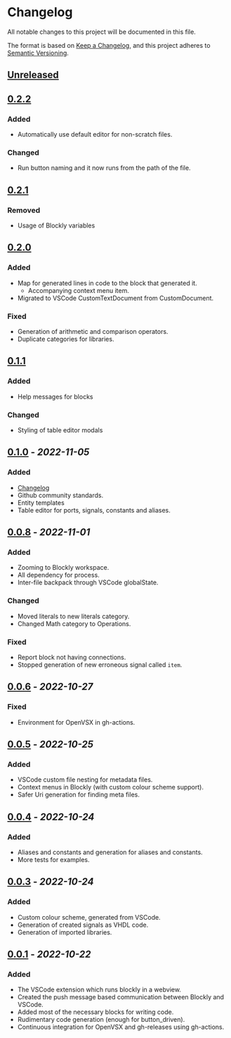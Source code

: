 # Changelog

All notable changes to this project will be documented in this file.

The format is based on [Keep a Changelog](https://keepachangelog.com/en/1.0.0/),
and this project adheres to [Semantic Versioning](https://semver.org/spec/v2.0.0.html).

## [Unreleased]

## [0.2.2]

### Added

- Automatically use default editor for non-scratch files.

### Changed

- Run button naming and it now runs from the path of the file.

## [0.2.1]

### Removed

- Usage of Blockly variables

## [0.2.0]

### Added

- Map for generated lines in code to the block that generated it.
  - Accompanying context menu item.
- Migrated to VSCode CustomTextDocument from CustomDocument.

### Fixed

- Generation of arithmetic and comparison operators.
- Duplicate categories for libraries.

## [0.1.1]

### Added

- Help messages for blocks

### Changed

- Styling of table editor modals

## [0.1.0] - *2022-11-05*

### Added

- [Changelog](https://github.com/house-of-abbey/scratch_vhdl/blob/main/scratch-vhdl-vscode/CHANGELOG.md)
- Github community standards.
- Entity templates
- Table editor for ports, signals, constants and aliases.

## [0.0.8] - *2022-11-01*

### Added

- Zooming to Blockly workspace.
- All dependency for process.
- Inter-file backpack through VSCode globalState.

### Changed

- Moved literals to new literals category.
- Changed Math category to Operations.

### Fixed

- Report block not having connections.
- Stopped generation of new erroneous signal called `item`.

## [0.0.6] - *2022-10-27*

### Fixed

- Environment for OpenVSX in gh-actions.

## [0.0.5] - *2022-10-25*

### Added

- VSCode custom file nesting for metadata files.
- Context menus in Blockly (with custom colour scheme support).
- Safer Uri generation for finding meta files.

## [0.0.4] - *2022-10-24*

### Added

- Aliases and constants and generation for aliases and constants.
- More tests for examples.

## [0.0.3] - *2022-10-24*

### Added

- Custom colour scheme, generated from VSCode.
- Generation of created signals as VHDL code.
- Generation of imported libraries.

## [0.0.1] - *2022-10-22*

### Added

- The VSCode extension which runs blockly in a webview.
- Created the push message based communication between Blockly and VSCode.
- Added most of the necessary blocks for writing code.
- Rudimentary code generation (enough for button_driven).
- Continuous integration for OpenVSX and gh-releases using gh-actions.

[Unreleased]: https://github.com/house-of-abbey/scratch_vhdl/compare/v0.2.2...HEAD
[0.2.2]: https://github.com/house-of-abbey/scratch_vhdl/compare/v0.2.1...v0.2.2
[0.2.1]: https://github.com/house-of-abbey/scratch_vhdl/compare/v0.2.0...v0.2.1
[0.2.0]: https://github.com/house-of-abbey/scratch_vhdl/compare/v0.1.1...v0.2.0
[0.1.1]: https://github.com/house-of-abbey/scratch_vhdl/compare/v0.1.0...v0.1.1
[0.1.0]: https://github.com/house-of-abbey/scratch_vhdl/compare/v0.0.8...v0.1.0
[0.0.8]: https://github.com/house-of-abbey/scratch_vhdl/compare/v0.0.7...v0.0.8
<!-- [0.0.7]: https://github.com/house-of-abbey/scratch_vhdl/compare/v0.0.6...v0.0.7 -->
[0.0.6]: https://github.com/house-of-abbey/scratch_vhdl/compare/v0.0.5...v0.0.6
[0.0.5]: https://github.com/house-of-abbey/scratch_vhdl/compare/v0.0.4...v0.0.5
[0.0.4]: https://github.com/house-of-abbey/scratch_vhdl/compare/v0.0.3...v0.0.4
[0.0.3]: https://github.com/house-of-abbey/scratch_vhdl/compare/v0.0.2...v0.0.3
<!-- [0.0.2]: https://github.com/house-of-abbey/scratch_vhdl/compare/v0.0.1...v0.0.2 -->
[0.0.1]: https://github.com/house-of-abbey/scratch_vhdl/releases/tag/v0.0.1
